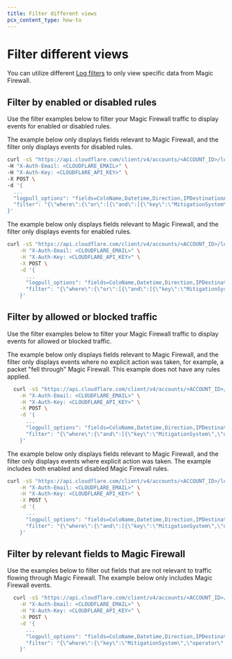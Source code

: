 ```yaml
---
title: Filter different views
pcx_content_type: how-to
---
```


# Filter different views

You can utilize different [Log filters](/logs/reference/filters/) to only view specific data from Magic Firewall.

## Filter by enabled or disabled rules

Use the filter examples below to filter your Magic Firewall traffic to display events for enabled or disabled rules.

The example below only displays fields relevant to Magic Firewall, and the filter only displays events for disabled rules.

```bash
curl -sS "https://api.cloudflare.com/client/v4/accounts/<ACCOUNT_ID>/logpush/jobs" \
-H "X-Auth-Email: <CLOUDFLARE_EMAIL>" \
-H "X-Auth-Key: <CLOUDFLARE_API_KEY>" \
-X POST \
-d '{
  ...
  "logpull_options": "fields=ColoName,Datetime,Direction,IPDestinationAddress,IPDestinationSubnet,IPProtocol,IPSourceAddress,IPSourceSubnet,Outcome,RuleID,RulesetID,SampleInterval,Verdict",
  "filter": "{\"where\":{\"or\":[{\"and\":[{\"key\":\"MitigationSystem\",\"operator\":\"eq\",\"value\":\"magic-firewall\"},{\"key\":\"RulesetID\",\"operator\":\"!eq\",\"value\":\"\"},{\"key\":\"Outcome\",\"operator\":\"eq\",\"value\":\"pass\"},{\"key\":\"Verdict\",\"operator\":\"eq\",\"value\":\"drop\"}]}]}}"
}'
```

The example below only displays fields relevant to Magic Firewall, and the filter only displays events for enabled rules.

```bash
curl -sS "https://api.cloudflare.com/client/v4/accounts/<ACCOUNT_ID>/logpush/jobs" \
    -H "X-Auth-Email: <CLOUDFLARE_EMAIL>" \
    -H "X-Auth-Key: <CLOUDFLARE_API_KEY>" \
    -X POST \
    -d '{
      ...
      "logpull_options": "fields=ColoName,Datetime,Direction,IPDestinationAddress,IPDestinationSubnet,IPProtocol,IPSourceAddress,IPSourceSubnet,Outcome,RuleID,RulesetID,SampleInterval,Verdict",
      "filter": "{\"where\":{\"or\":[{\"and\":[{\"key\":\"MitigationSystem\",\"operator\":\"eq\",\"value\":\"magic-firewall\"},{\"key\":\"RulesetID\",\"operator\":\"!eq\",\"value\":\"\"},{\"or\":[{\"key\":\"Outcome\",\"operator\":\"eq\",\"value\":\"drop\"},{\"key\":\"Verdict\",\"operator\":\"eq\",\"value\":\"pass\"}]}]}]}}"
    }'
```

## Filter by allowed or blocked traffic

Use the filter examples below to filter your Magic Firewall traffic to display events for allowed or blocked traffic.

The example below only displays fields relevant to Magic Firewall, and the filter only displays events where no explicit action was taken, for example, a packet "fell through" Magic Firewall. This example does not have any rules applied.

```bash
  curl -sS "https://api.cloudflare.com/client/v4/accounts/<ACCOUNT_ID>/logpush/jobs" \
    -H "X-Auth-Email: <CLOUDFLARE_EMAIL>" \
    -H "X-Auth-Key: <CLOUDFLARE_API_KEY>" \
    -X POST \
    -d '{
      ...
      "logpull_options": "fields=ColoName,Datetime,Direction,IPDestinationAddress,IPDestinationSubnet,IPProtocol,IPSourceAddress,IPSourceSubnet,Outcome,RuleID,RulesetID,SampleInterval,Verdict",
      "filter": "{\"where\":{\"and\":[{\"key\":\"MitigationSystem\",\"operator\":\"eq\",\"value\":\"magic-firewall\"},{\"key\":\"RulesetID\",\"operator\":\"eq\",\"value\":\"\"}]}}"
    }'
```

The example below only displays fields relevant to Magic Firewall, and the filter only displays events where explicit action was taken. The example includes both enabled and disabled Magic Firewall rules.

```bash
curl -sS "https://api.cloudflare.com/client/v4/accounts/<ACCOUNT_ID>/logpush/jobs" \
    -H "X-Auth-Email: <CLOUDFLARE_EMAIL>" \
    -H "X-Auth-Key: <CLOUDFLARE_API_KEY>" \
    -X POST \
    -d '{
      ...
      "logpull_options": "fields=ColoName,Datetime,Direction,IPDestinationAddress,IPDestinationSubnet,IPProtocol,IPSourceAddress,IPSourceSubnet,Outcome,RuleID,RulesetID,SampleInterval,Verdict",
      "filter": "{\"where\":{\"and\":[{\"key\":\"MitigationSystem\",\"operator\":\"eq\",\"value\":\"magic-firewall\"},{\"key\":\"RulesetID\",\"operator\":\"!eq\",\"value\":\"\"}]}}"
    }'
```

## Filter by relevant fields to Magic Firewall

Use the examples below to filter out fields that are not relevant to traffic flowing through Magic Firewall. The example below only includes Magic Firewall events.

```bash
  curl -sS "https://api.cloudflare.com/client/v4/accounts/<ACCOUNT_ID>/logpush/jobs" \
    -H "X-Auth-Email: <CLOUDFLARE_EMAIL>" \
    -H "X-Auth-Key: <CLOUDFLARE_API_KEY>" \
    -X POST \
    -d '{
      ...
      "logpull_options": "fields=ColoName,Datetime,Direction,IPDestinationAddress,IPDestinationSubnet,IPProtocol,IPSourceAddress,IPSourceSubnet,Outcome,RuleID,RulesetID,SampleInterval,Verdict",
      "filter": "{\"where\":{\"key\":\"MitigationSystem\",\"operator\":\"eq\",\"value\":\"magic-firewall\"}}"
    }'
```